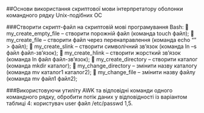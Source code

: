 ##Основи використання скриптової мови інтерпретатору оболонки командного рядку Unix-подібних ОС

###Створити скрипт-файл на скриптовій мові програмування Bash: 
	my_create_empty_file – створити порожній файл (команда touch файл); 
	my_create_file – створити файл через перенаправлення (команда echo “” > файл); 
	my_create_slink  – створити символічний зв’язок (команда ln –s файл файл-зв’язок); 
	my_create_hlink  – створити жорсткий зв’язок (команда ln файл файл-зв’язок); 
	my_create_directory – створити каталог (команда mkdir каталог); 
	my_change_directory – змінити назву каталогу (команда mv каталог1 каталог2); 
	my_change_file – змінити назву файлу (команда mv файл1 файл2); 

###Використовуючи утиліту AWK та відповідні команди одного командного рядку, обробити потік даних у відповідності із варіантом таблиці 4:
користувач 	user 	файл /etc/passwd 	1,5.
